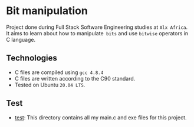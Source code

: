 # Bit manipulation

Project done during Full Stack Software Engineering studies at `Alx Africa`. It aims to learn about how to manipulate` bits` and use `bitwise` operators in C language.

## Technologies

- C files are compiled using `gcc 4.8.4`
- C files are written according to the C90 standard.
- Tested on Ubuntu `20.04 LTS`.

## Test

- [test](https://github.com/Sanoxi/alx-low_level_programming/tree/master/0x14-bit_manipulation/test): This directory contains all my main.c and exe files for this project.
